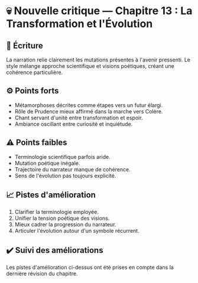 # 💀 Nouvelle critique — Chapitre 13 : La Transformation et l'Évolution

## 🧠 Écriture
La narration relie clairement les mutations présentes à l'avenir pressenti. Le style mélange approche scientifique et visions poétiques, créant une cohérence particulière.

## ⚙️ Points forts
- Métamorphoses décrites comme étapes vers un futur élargi.
- Rôle de Prudence mieux affirmé dans la marche vers Colère.
- Chant servant d'unité entre transformation et espoir.
- Ambiance oscillant entre curiosité et inquiétude.

## ⚠️ Points faibles
- Terminologie scientifique parfois aride.
- Mutation poétique inégale.
- Trajectoire du narrateur manque de cohérence.
- Sens de l'évolution pas toujours explicité.

## 📈 Pistes d'amélioration
1. Clarifier la terminologie employée.
2. Unifier la tension poétique des visions.
3. Mieux cadrer la progression du narrateur.
4. Articuler l'évolution autour d'un symbole récurrent.

## ✔️ Suivi des améliorations
Les pistes d'amélioration ci-dessus ont été prises en compte dans la dernière révision du chapitre.

